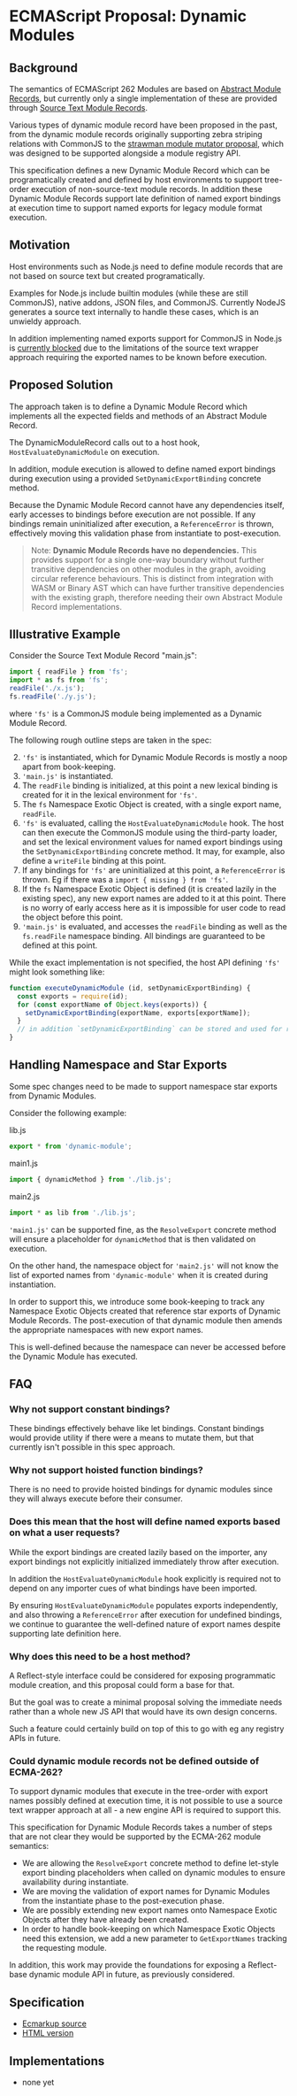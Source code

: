 # ECMAScript Proposal: Dynamic Modules

## Background

The semantics of ECMAScript 262 Modules are based on [Abstract Module Records](https://tc39.github.io/ecma262/#sec-abstract-module-records), but currently only a single implementation of these are provided through [Source Text Module Records](https://tc39.github.io/ecma262/#sec-source-text-module-records).

Various types of dynamic module record have been proposed in the past, from the dynamic module records originally supporting zebra striping relations with CommonJS to the [strawman module mutator proposal](https://gist.github.com/dherman/fbf3077a2781df74b6d8),
which was designed to be supported alongside a module registry API.

This specification defines a new Dynamic Module Record which can be programatically created and defined by host environments to support tree-order execution of non-source-text module records. In addition these Dynamic Module Records support
late definition of named export bindings at execution time to support named exports for legacy module format execution.

## Motivation

Host environments such as Node.js need to define module records that are not based on source text but created programatically.

Examples for Node.js include builtin modules (while these are still CommonJS), native addons, JSON files, and CommonJS. Currently NodeJS generates a source text internally to handle these cases, which is an unwieldy approach.

In addition implementing named exports support for CommonJS in Node.js is [currently blocked](https://github.com/nodejs/node/pull/16675) due to the limitations of the source text wrapper approach requiring the exported names to be known before execution.

## Proposed Solution

The approach taken is to define a Dynamic Module Record which implements all the expected fields and methods of an Abstract Module Record.

The DynamicModuleRecord calls out to a host hook, `HostEvaluateDynamicModule` on execution.

In addition, module execution is allowed to define named export bindings during execution using a provided `SetDynamicExportBinding` concrete method.

Because the Dynamic Module Record cannot have any dependencies itself, early accesses to bindings before execution are not possible. If any bindings remain uninitialized after execution, a `ReferenceError` is thrown, effectively moving this validation phase from instantiate to post-execution.

> Note: **Dynamic Module Records have no dependencies.** This provides support for a single one-way boundary without further transitive dependencies on other modules in the graph, avoiding circular reference behaviours. This is distinct from integration with WASM or Binary AST which can have further transitive dependencies with the existing graph, therefore needing their own Abstract Module Record implementations.

## Illustrative Example

Consider the Source Text Module Record "main.js":

```js
import { readFile } from 'fs';
import * as fs from 'fs';
readFile('./x.js');
fs.readFile('./y.js');
```

where `'fs'` is a CommonJS module being implemented as a Dynamic Module Record.

The following rough outline steps are taken in the spec:

2. `'fs'` is instantiated, which for Dynamic Module Records is mostly a noop apart from book-keeping.
1. `'main.js'` is instantiated.
2. The `readFile` binding is initialized, at this point a new lexical binding is created for it in the lexical environment for `'fs'`.
4. The `fs` Namespace Exotic Object is created, with a single export name, `readFile`.
5. `'fs'` is evaluated, calling the `HostEvaluateDynamicModule` hook. The host can then execute the CommonJS module using the third-party loader, and set the lexical environment values for named export bindings using the `SetDynamicExportBinding` concrete method.
  It may, for example, also define a `writeFile` binding at this point.
6. If any bindings for `'fs'` are uninitialized at this point, a `ReferenceError` is thrown. Eg if there was a `import { missing } from 'fs'`.
6. If the `fs` Namespace Exotic Object is defined (it is created lazily in the existing spec), any new export names are added to it at this point. There is no worry of early access here as it is impossible for user code to read the object before this point.
7. `'main.js'` is evaluated, and accesses the `readFile` binding as well as the `fs.readFile` namespace binding. All bindings are guaranteed to be defined at this point.

While the exact implementation is not specified, the host API defining `'fs'` might look something like:

```js
function executeDynamicModule (id, setDynamicExportBinding) {
  const exports = require(id);
  for (const exportName of Object.keys(exports)) {
    setDynamicExportBinding(exportName, exports[exportName]);
  }
  // in addition `setDynamicExportBinding` can be stored and used for runtime mutations
}
```

## Handling Namespace and Star Exports

Some spec changes need to be made to support namespace star exports from Dynamic Modules.

Consider the following example:

lib.js
```js
export * from 'dynamic-module';
```

main1.js
```js
import { dynamicMethod } from './lib.js';
```

main2.js
```js
import * as lib from './lib.js';
```

`'main1.js'` can be supported fine, as the `ResolveExport` concrete method will ensure a placeholder for `dynamicMethod` that is then validated on execution.

On the other hand, the namespace object for `'main2.js'` will not know the list of exported names from `'dynamic-module'` when it is created during instantiation.

In order to support this, we introduce some book-keeping to track any Namespace Exotic Objects created that reference star exports of Dynamic Module Records.
The post-execution of that dynamic module then amends the appropriate namespaces with new export names.

This is well-defined because the namespace can never be accessed before the Dynamic Module has executed.

## FAQ

### Why not support constant bindings?

These bindings effectively behave like let bindings. Constant bindings would provide utility if there were a means to mutate them, but that currently isn't possible in this spec approach.

### Why not support hoisted function bindings?

There is no need to provide hoisted bindings for dynamic modules since they will always execute before their consumer.

### Does this mean that the host will define named exports based on what a user requests?

While the export bindings are created lazily based on the importer, any export bindings not explicitly initialized immediately throw after execution.

In addition the `HostEvaluateDynamicModule` hook explicitly is required not to depend on any importer cues of what bindings have been imported.

By ensuring `HostEvaluateDynamicModule` populates exports independently, and also throwing a `ReferenceError` after execution for undefined bindings, we continue to guarantee
the well-defined nature of export names despite supporting late definition here.

### Why does this need to be a host method?

A Reflect-style interface could be considered for exposing programmatic module creation, and this proposal could form a base for that.

But the goal was to create a minimal proposal solving the immediate needs rather than a whole new JS API that would have its own design concerns.

Such a feature could certainly build on top of this to go with eg any registry APIs in future.

### Could dynamic module records not be defined outside of ECMA-262?

To support dynamic modules that execute in the tree-order with export names possibly defined at execution time, it is not possible to use a source text
wrapper approach at all - a new engine API is required to support this.

This specification for Dynamic Module Records takes a number of steps that are not clear they would be supported by the ECMA-262 module semantics:

* We are allowing the `ResolveExport` concrete method to define let-style export binding placeholders when called on dynamic modules to ensure availability during instantiate.
* We are moving the validation of export names for Dynamic Modules from the instantiate phase to the post-execution phase.
* We are possibly extending new export names onto Namespace Exotic Objects after they have already been created.
* In order to handle book-keeping on which Namespace Exotic Objects need this extension, we add a new parameter to `GetExportNames` tracking the requesting module.

In addition, this work may provide the foundations for exposing a Reflect-base dynamic module API in future, as previously considered.

## Specification

* [Ecmarkup source](https://github.com/guybedford/proposal-dynamic-modules/blob/master/spec.html)
* [HTML version](https://guybedford.github.io/proposal-dynamic-modules/)

## Implementations

* none yet
